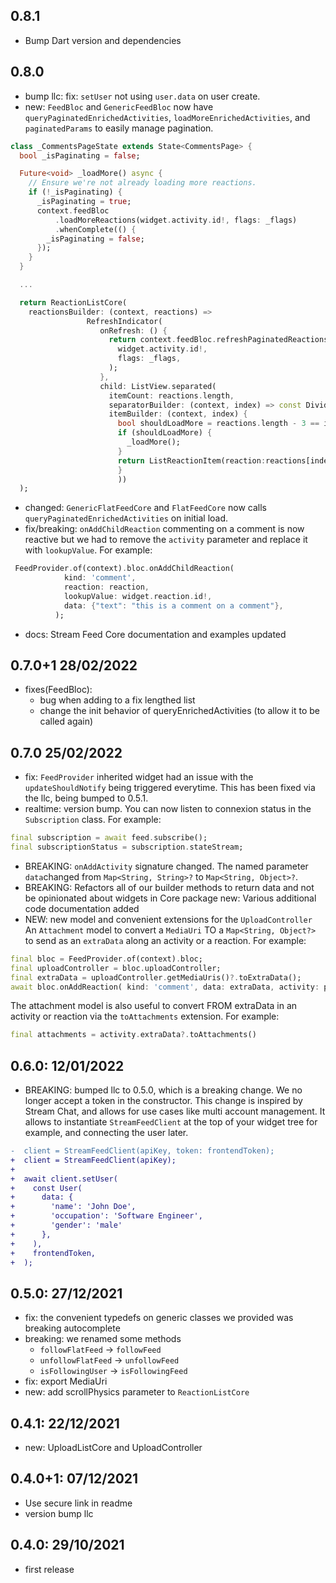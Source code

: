 ## 0.8.1
- Bump Dart version and dependencies
## 0.8.0
- bump llc: fix: `setUser` not using `user.data` on user create.
- new: `FeedBloc` and `GenericFeedBloc` now have `queryPaginatedEnrichedActivities`, `loadMoreEnrichedActivities`, and `paginatedParams` to easily manage pagination.
```dart
class _CommentsPageState extends State<CommentsPage> {
  bool _isPaginating = false;

  Future<void> _loadMore() async {
    // Ensure we're not already loading more reactions.
    if (!_isPaginating) {
      _isPaginating = true;
      context.feedBloc
          .loadMoreReactions(widget.activity.id!, flags: _flags)
          .whenComplete(() {
        _isPaginating = false;
      });
    }
  }

  ...

  return ReactionListCore(
    reactionsBuilder: (context, reactions) =>
                 RefreshIndicator(
                    onRefresh: () {
                      return context.feedBloc.refreshPaginatedReactions(
                        widget.activity.id!,
                        flags: _flags,
                      );
                    },
                    child: ListView.separated(
                      itemCount: reactions.length,
                      separatorBuilder: (context, index) => const Divider(),
                      itemBuilder: (context, index) {
                        bool shouldLoadMore = reactions.length - 3 == index;
                        if (shouldLoadMore) {
                          _loadMore();
                        }
                        return ListReactionItem(reaction:reactions[index]);
                        }
                        ))
  );

```
- changed: `GenericFlatFeedCore` and `FlatFeedCore` now calls `queryPaginatedEnrichedActivities` on initial load.
- fix/breaking: `onAddChildReaction` commenting on a comment is now reactive but we had to remove the `activity` parameter and replace it with `lookupValue`. For example:
```dart
 FeedProvider.of(context).bloc.onAddChildReaction(
            kind: 'comment',
            reaction: reaction,
            lookupValue: widget.reaction.id!,
            data: {"text": "this is a comment on a comment"},
          );
```
- docs: Stream Feed Core documentation and examples updated

## 0.7.0+1 28/02/2022

- fixes(FeedBloc):
  - bug when adding to a fix lengthed list
  - change the init behavior of queryEnrichedActivities (to allow it to be called again)

## 0.7.0 25/02/2022

- fix: `FeedProvider` inherited widget had an issue with the `updateShouldNotify` being triggered everytime. This has been fixed via the llc, being bumped to 0.5.1.
- realtime: version bump. You can now listen to connexion status in the `Subscription` class. For example:
```dart
final subscription = await feed.subscribe();
final subscriptionStatus = subscription.stateStream;
```
- BREAKING: `onAddActivity` signature changed. The named parameter `data`changed from `Map<String, String>?` to `Map<String, Object>?`.
- BREAKING: Refactors all of our builder methods to return data and not be opinionated about widgets in Core package
new: Various additional code documentation added
- NEW: new model and convenient extensions for the `UploadController`
An `Attachment` model to convert a `MediaUri` TO a `Map<String, Object?>` to send as an
`extraData` along an activity or a reaction. For example:
```dart
final bloc = FeedProvider.of(context).bloc;
final uploadController = bloc.uploadController;
final extraData = uploadController.getMediaUris()?.toExtraData();
await bloc.onAddReaction( kind: 'comment', data: extraData, activity: parentActivity, feedGroup: feedGroup );
```
The attachment model is also useful to convert FROM extraData in an activity or reaction via the `toAttachments` extension. For example:
```dart
final attachments = activity.extraData?.toAttachments()
```

## 0.6.0: 12/01/2022

- BREAKING: bumped llc to 0.5.0, which is a breaking change. We no longer accept a token in the constructor. This change is inspired by Stream Chat, and allows for use cases like multi account management. It allows to instantiate `StreamFeedClient` at the top of your widget tree for example, and connecting the user later.

```diff
-  client = StreamFeedClient(apiKey, token: frontendToken);
+  client = StreamFeedClient(apiKey);
+
+  await client.setUser(
+    const User(
+      data: {
+        'name': 'John Doe',
+        'occupation': 'Software Engineer',
+        'gender': 'male'
+      },
+    ),
+    frontendToken,
+  );
```

## 0.5.0: 27/12/2021

- fix: the convenient typedefs on generic classes we provided was breaking autocomplete
- breaking: we renamed some methods
  - `followFlatFeed` -> `followFeed`
  - `unfollowFlatFeed` -> `unfollowFeed`
  - `isFollowingUser` -> `isFollowingFeed`
- fix: export MediaUri
- new: add scrollPhysics parameter to `ReactionListCore`

## 0.4.1: 22/12/2021

- new: UploadListCore and UploadController

## 0.4.0+1: 07/12/2021

- Use secure link in readme
- version bump llc

## 0.4.0: 29/10/2021

- first release
